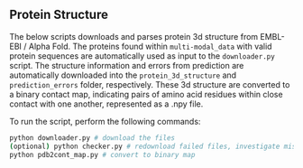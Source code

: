 ## Protein Structure

The below scripts downloads and parses protein 3d structure from EMBL-EBI / Alpha Fold. The proteins found within `multi-modal_data` with valid protein sequences are automatically used as input to the `downloader.py` script. The structure information and errors from prediction are automatically downloaded into the `protein_3d_structure` and `prediction_errors` folder, respectively. These 3d structure are converted to a binary contact map, indicating pairs of amino acid residues within close contact with one another, represented as a .npy file.

To run the script, perform the following commands:
```bash
python downloader.py # download the files
(optional) python checker.py # redownload failed files, investigate missing structures
python pdb2cont_map.py # convert to binary map
```
